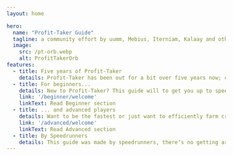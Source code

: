 ```yaml
---
layout: home

hero:
  name: "Profit-Taker Guide"
  tagline: a community effort by uumm, Mebius, Iterniam, Kalaay and others
  image:
    src: /pt-orb.webp
    alt: ProfitTakerOrb
features:
  - title: Five years of Profit-Taker
    details: Profit-Taker has been out for a bit over five years now; collectively,  we have been active in the community for most of this time. This guide is our attempt to compile most of our knowledge in one place. It is impossible to cover everything, but there should be information useful to everyone. 
  - title: For beginners...
    details: New to Profit-Taker? This guide will to get you up to speed. Learn the basics, understand the mechanics, and begin your journey with confidence.
    link: '/beginner/welcome'
    linkText: Read Beginner section
  - title: ... and advanced players
    details: Want to be the fastest or just want to efficiently farm credits? Explore advanced strategies, fine-tune your approach, and enhance your profit taking.
    link: '/advanced/welcome'
    linkText: Read Advanced section
  - title: By Speedrunners
    details: This guide was made by speedrunners, there’s no getting around it, but we’ve done our best to provide everything you need to do the fight at any level, even if you’ve never done the fight before.
---
```


<style>
.image-src:hover {
  transform: translate(-50%, -50%) rotate(666turn);
  transition: transform 59s 1s cubic-bezier(0.3, 0, 0.8, 1);
}
</style>